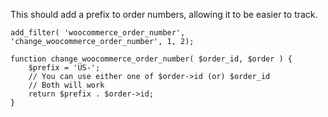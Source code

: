This should add a prefix to order numbers, allowing it to be easier to track. 
 
    add_filter( 'woocommerce_order_number', 'change_woocommerce_order_number', 1, 2);

    function change_woocommerce_order_number( $order_id, $order ) {
        $prefix = 'US-';
        // You can use either one of $order->id (or) $order_id
        // Both will work
        return $prefix . $order->id;
    }
